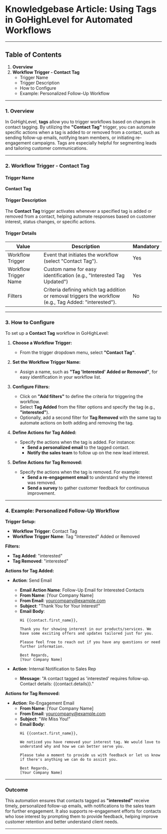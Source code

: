 # Knowledgebase Article: Using Tags in GoHighLevel for Automated Workflows

---

## Table of Contents

1. **Overview**
2. **Workflow Trigger - Contact Tag**
   - Trigger Name
   - Trigger Description
   - How to Configure
   - Example: Personalized Follow-Up Workflow

---

### 1. Overview

In GoHighLevel, **tags** allow you to trigger workflows based on changes in contact tagging. By utilizing the **"Contact Tag"** trigger, you can automate specific actions when a tag is added to or removed from a contact, such as sending follow-up emails, notifying team members, or initiating re-engagement campaigns. Tags are especially helpful for segmenting leads and tailoring customer communications.

---

### 2. Workflow Trigger - Contact Tag

#### **Trigger Name**
**Contact Tag**

#### **Trigger Description**
The **Contact Tag** trigger activates whenever a specified tag is added or removed from a contact, helping automate responses based on customer interest, status changes, or specific actions.

#### **Trigger Details**

| Value               | Description                                               | Mandatory |
|---------------------|-----------------------------------------------------------|-----------|
| Workflow Trigger    | Event that initiates the workflow (select "Contact Tag").  | Yes       |
| Workflow Trigger Name | Custom name for easy identification (e.g., "Interested Tag Updated") | Yes |
| Filters             | Criteria defining which tag addition or removal triggers the workflow (e.g., Tag Added: "interested"). | No |

---

### 3. How to Configure

To set up a **Contact Tag** workflow in GoHighLevel:

1. **Choose a Workflow Trigger:**
   - From the trigger dropdown menu, select **"Contact Tag"**.

2. **Set the Workflow Trigger Name:**
   - Assign a name, such as **"Tag 'Interested' Added or Removed"**, for easy identification in your workflow list.

3. **Configure Filters:**
   - Click on **"Add filters"** to define the criteria for triggering the workflow.
   - Select **Tag Added** from the filter options and specify the tag (e.g., **"interested"**).
   - Optionally, add a second filter for **Tag Removed** with the same tag to automate actions on both adding and removing the tag.

4. **Define Actions for Tag Added:**
   - Specify the actions when the tag is added. For instance:
     - **Send a personalized email** to the tagged contact.
     - **Notify the sales team** to follow up on the new lead interest.

5. **Define Actions for Tag Removed:**
   - Specify the actions when the tag is removed. For example:
     - **Send a re-engagement email** to understand why the interest was removed.
     - **Send a survey** to gather customer feedback for continuous improvement.

---

### 4. Example: Personalized Follow-Up Workflow

**Trigger Setup:**

- **Workflow Trigger**: Contact Tag
- **Workflow Trigger Name**: Tag "Interested" Added or Removed

**Filters:**

- **Tag Added**: "interested"
- **Tag Removed**: "interested"

**Actions for Tag Added:**

- **Action**: Send Email
  - **Email Action Name**: Follow-Up Email for Interested Contacts
  - **From Name**: [Your Company Name]
  - **From Email**: yourcompany@example.com
  - **Subject**: "Thank You for Your Interest!"
  - **Email Body**:
    ```
    Hi {{contact.first_name}},

    Thank you for showing interest in our products/services. We have some exciting offers and updates tailored just for you.

    Please feel free to reach out if you have any questions or need further information.

    Best Regards,  
    [Your Company Name]
    ```

- **Action**: Internal Notification to Sales Rep
  - **Message**: "A contact tagged as 'interested' requires follow-up. Contact details: {{contact.details}}."

**Actions for Tag Removed:**

- **Action**: Re-Engagement Email
  - **From Name**: [Your Company Name]
  - **From Email**: yourcompany@example.com
  - **Subject**: "We Miss You!"
  - **Email Body**:
    ```
    Hi {{contact.first_name}},

    We noticed you have removed your interest tag. We would love to understand why and how we can better serve you.

    Please take a moment to provide us with feedback or let us know if there's anything we can do to assist you.

    Best Regards,  
    [Your Company Name]
    ```

---

### Outcome

This automation ensures that contacts tagged as **"interested"** receive timely, personalized follow-up emails, with notifications to the sales team for further engagement. It also supports re-engagement efforts for contacts who lose interest by prompting them to provide feedback, helping improve customer retention and better understand client needs.

---
